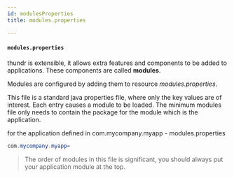 ```yaml
---
id: modulesProperties
title: modules.properties

---
```


#### `modules.properties`

thundr is extensible, it allows extra features and components to be added to applications. These components are called **modules**.

Modules are configured by adding them to resource *modules.properties*.

This file is a standard java properties file, where only the key values are of interest.
Each entry causes a module to be loaded. The minimum modules file only needs to contain the package for the module which is the application.

for the application defined in com.mycompany.myapp - modules.properties

```java
com.mycompany.myapp=
```

> The order of modules in this file is significant, you should always put your application module at the top.